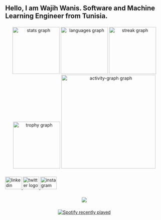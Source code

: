 <h2 align="left">Hello, I am Wajih Wanis. Software and Machine Learning Engineer from Tunisia.</h2>

###

<div align="center">
  <img src="https://github-readme-stats.vercel.app/api?username=Wajih-Wanis&hide_title=false&hide_rank=false&show_icons=true&include_all_commits=true&count_private=true&disable_animations=false&theme=dracula&locale=en&hide_border=false&order=1" height="150" alt="stats graph"  />
  <img src="https://github-readme-stats.vercel.app/api/top-langs?username=Wajih-Wanis&locale=en&hide_title=false&layout=compact&card_width=320&langs_count=5&theme=dracula&hide_border=false&order=2" height="150" alt="languages graph"  />
  <img src="https://streak-stats.demolab.com?user=Wajih-Wanis&locale=en&mode=daily&theme=dracula&hide_border=false&border_radius=5&order=3" height="150" alt="streak graph"  />
  <img src="https://github-profile-trophy.vercel.app?username=Wajih-Wanis&theme=dracula&column=-1&row=1&margin-w=8&margin-h=8&no-bg=false&no-frame=false&order=4" height="150" alt="trophy graph"  />
  <img src="https://github-readme-activity-graph.vercel.app/graph?username=Wajih-Wanis&radius=16&theme=react&area=true&order=5" height="300" alt="activity-graph graph"  />
</div>

###

<div align="left">
  <a href="https://www.linkedin.com/in/wajih-wanis/" target="_blank">
    <img src="https://raw.githubusercontent.com/maurodesouza/profile-readme-generator/master/src/assets/icons/social/linkedin/default.svg" width="52" height="40" alt="linkedin logo"  />
  </a>
  <a href="https://l.facebook.com/l.php?u=https%3A%2F%2Fx.com%2Fwajih_wanis%3Ft%3DXe_bMElS769EEZGUuQP2VQ%26s%3D09%26fbclid%3DIwAR1SagOSbptHcQDesc5OLDCMxD1ErjfI5hQXSvWp957wNNil7ioO0N5RxSk&h=AT0a96VugwEZmCTYCX0Z3pwfUR9NwFBJERlsG3on_7crAUwLxeXr1YpdwH5n_fbkznOc1HbJ70Ivq41doxY3QyqZq1kbYT0s5Jghbs_AS303N9P9VOzTC2Wd11K1O5XWGF8Dgg" target="_blank">
    <img src="https://raw.githubusercontent.com/maurodesouza/profile-readme-generator/master/src/assets/icons/social/twitter/default.svg" width="52" height="40" alt="twitter logo"  />
  </a>
  <a href="https://www.instagram.com/wajih_wanis/" target="_blank">
    <img src="https://raw.githubusercontent.com/maurodesouza/profile-readme-generator/master/src/assets/icons/social/instagram/default.svg" width="52" height="40" alt="instagram logo"  />
  </a>
</div>

###

<div align="center">
  <img src="https://profile-counter.glitch.me/Wajih-Wanis/count.svg?"  />
</div>

###

<div align="center">
  <a href="https://open.spotify.com/user/5idjn4tlgpl0sese0pm3g3yyp">
    <img src="https://spotify-recently-played-readme.vercel.app/api?user=5idjn4tlgpl0sese0pm3g3yyp&count=5&unique=true" alt="Spotify recently played"  />
  </a>
</div>

###
